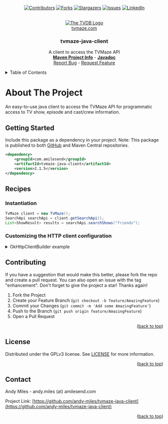 <a name="readme-top"></a>
<!-- Template Credit: Othneil Drew (https://github.com/othneildrew),
                      https://github.com/othneildrew/Best-README-Template/tree/master -->
<!-- PROJECT SHIELDS -->
<div align="center">

[![Contributors][contributors-shield]][contributors-url]
[![Forks][forks-shield]][forks-url]
[![Stargazers][stars-shield]][stars-url]
[![Issues][issues-shield]][issues-url]
[![LinkedIn][linkedin-shield]][linkedin-url]

</div>

<!-- PROJECT LOGO -->
<br />
<div align="center">
  <a href="https://www.tvmaze.com/">
    <img alt="The TVDB Logo" src="https://static.tvmaze.com/images/tvm-header-logo.png">
  </a>
  <br/>
  <a href="https://www.tvmaze.com/">tvmaze.com</a>
  <h3 align="center">tvmaze-java-client</h3>

  <p align="center">
    A client to access the TVMaze API
    <br />
    <a href="https://www.amilesend.com/tvmaze-java-client"><strong>Maven Project Info</strong></a>
    -
    <a href="https://www.amilesend.com/tvmaze-java-client/apidocs/index.html"><strong>Javadoc</strong></a>
    <br />
    <a href="https://github.com/andy-miles/tvmaze-java-client/issues">Report Bug</a>
    -
    <a href="https://github.com/andy-miles/tvmaze-java-client/issues">Request Feature</a>
  </p>
</div>


<!-- TABLE OF CONTENTS -->
<details>
  <summary>Table of Contents</summary>
  <ol>
    <li>
      <a href="#about-the-project">About The Project</a>
    </li>
    <li><a href="#getting-started">Getting Started</a></li>
    <li><a href="#recipes">Recipes</a></li>
    <li><a href="#contributing">Contributing</a></li>
    <li><a href="#license">License</a></li>
    <li><a href="#contact">Contact</a></li>
  </ol>
</details>


<!-- ABOUT THE PROJECT -->
# About The Project

An easy-to-use java client to access the TVMaze API for programmatic access to TV show, episode and cast/crew information.

## Getting Started

Include this package as a dependency in your project. Note: This package is published to both
[GitHub](https://github.com/andy-miles/tvmaze-java-client/packages/2112748) and Maven Central repositories.

```xml
<dependency>
    <groupId>com.amilesend</groupId>
    <artifactId>tvmaze-java-client</artifactId>
    <version>2.1.5</version>
</dependency>
```

## Recipes

### Instantiation

```java
TvMaze client = new TvMaze();
SearchApi searchApi = client.getSearchApi();
List<ShowResult> results = searchApi.searchShows("friends");
```

### Customizing the HTTP client configuration

<details>
<summary>OkHttpClientBuilder example</summary>

If your use-case requires configuring the underlying <code>OkHttpClient</code> instance (e.g., configuring your own
SSL cert verification, proxy, and/or connection timeouts), you can configure the client with the provided
[OkHttpClientBuilder](https://github.com/andy-miles/tvmaze-java-client/blob/main/src/main/java/com/amilesend/tvmaze/client/connection/http/OkHttpClientBuilder.java),
or alternatively with [OkHttp's builder](https://square.github.io/okhttp/4.x/okhttp/okhttp3/-ok-http-client/).

```java
OkHttpClient httpClient = OkHttpClientBuilder.builder()
        .trustManager(myX509TrustManager) // Custom trust manager for self/internally signed SSL/TLS certs
        .hostnameVerifier(myHostnameVerifier) // Custom hostname verification for SSL/TLS endpoints
        .addInterceptor(myInterceptor) // Custom okhttp interceptor (e.g., logging)
        .proxy(myProxy, myProxyUsername, myProxyPassword) // Proxy config
        .connectTimeout(8000L) // connection timeout in milliseconds
        .readTimeout(5000L) // read timeout in milliseconds
        .writeTimeout(5000L) // write timeout in milliseconds
        .build();
Connection connection = Connection.builder()
        .httpClient(httpClient)
        .gsonFactory(GsonFactory.getInstance())
        .build();
TvMaze client = new TvMaze(connection);
```

</details>

## Contributing

If you have a suggestion that would make this better, please fork the repo and create a pull request. You can also open an issue with the tag "enhancement".
Don't forget to give the project a star! Thanks again!

1. Fork the Project
2. Create your Feature Branch (`git checkout -b feature/AmazingFeature`)
3. Commit your Changes (`git commit -m 'Add some AmazingFeature'`)
4. Push to the Branch (`git push origin feature/AmazingFeature`)
5. Open a Pull Request

<div align="right">(<a href="#readme-top">back to top</a>)</div>

<!-- LICENSE -->
## License

Distributed under the GPLv3 license. See [LICENSE](https://github.com/andy-miles/tvmaze-java-client/blob/main/LICENSE) for more information.

<div align="right">(<a href="#readme-top">back to top</a>)</div>


<!-- CONTACT -->
## Contact

Andy Miles - andy.miles (at) amilesend.com

Project Link: [https://github.com/andy-miles/tvmaze-java-client](https://github.com/andy-miles/tvmaze-java-client)

<div align="right">(<a href="#readme-top">back to top</a>)</div>



<!-- MARKDOWN LINKS & IMAGES -->
<!-- https://www.markdownguide.org/basic-syntax/#reference-style-links -->
<!-- MARKDOWN LINKS & IMAGES -->
<!-- https://www.markdownguide.org/basic-syntax/#reference-style-links -->
[contributors-shield]: https://img.shields.io/github/contributors/andy-miles/tvmaze-java-client.svg?style=for-the-badge
[contributors-url]: https://github.com/andy-miles/tvmaze-java-client/graphs/contributors
[forks-shield]: https://img.shields.io/github/forks/andy-miles/tvmaze-java-client.svg?style=for-the-badge
[forks-url]: https://github.com/andy-miles/tvmaze-java-client/network/members
[stars-shield]: https://img.shields.io/github/stars/andy-miles/tvmaze-java-client.svg?style=for-the-badge
[stars-url]: https://github.com/andy-miles/tvmaze-java-client/stargazers
[issues-shield]: https://img.shields.io/github/issues/andy-miles/tvmaze-java-client.svg?style=for-the-badge
[issues-url]: https://github.com/andy-miles/tvmaze-java-client/issues
[license-shield]: https://img.shields.io/github/license/andy-miles/tvmaze-java-client.svg?style=for-the-badge
[license-url]: https://github.com/andy-miles/tvmaze-java-client/blob/master/LICENSE.txt
[linkedin-shield]: https://img.shields.io/badge/-LinkedIn-black.svg?style=for-the-badge&logo=linkedin&colorB=555
[linkedin-url]: https://www.linkedin.com/in/andy-miles
[product-screenshot]: images/screenshot.png
[Next.js]: https://img.shields.io/badge/next.js-000000?style=for-the-badge&logo=nextdotjs&logoColor=white
[Next-url]: https://nextjs.org/
[React.js]: https://img.shields.io/badge/React-20232A?style=for-the-badge&logo=react&logoColor=61DAFB
[React-url]: https://reactjs.org/
[Vue.js]: https://img.shields.io/badge/Vue.js-35495E?style=for-the-badge&logo=vuedotjs&logoColor=4FC08D
[Vue-url]: https://vuejs.org/
[Angular.io]: https://img.shields.io/badge/Angular-DD0031?style=for-the-badge&logo=angular&logoColor=white
[Angular-url]: https://angular.io/
[Svelte.dev]: https://img.shields.io/badge/Svelte-4A4A55?style=for-the-badge&logo=svelte&logoColor=FF3E00
[Svelte-url]: https://svelte.dev/
[Laravel.com]: https://img.shields.io/badge/Laravel-FF2D20?style=for-the-badge&logo=laravel&logoColor=white
[Laravel-url]: https://laravel.com
[Bootstrap.com]: https://img.shields.io/badge/Bootstrap-563D7C?style=for-the-badge&logo=bootstrap&logoColor=white
[Bootstrap-url]: https://getbootstrap.com
[JQuery.com]: https://img.shields.io/badge/jQuery-0769AD?style=for-the-badge&logo=jquery&logoColor=white
[JQuery-url]: https://jquery.com 
